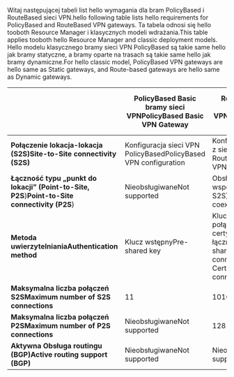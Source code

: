 <span data-ttu-id="80461-101">Witaj następującej tabeli list hello wymagania dla bram PolicyBased i RouteBased sieci VPN.</span><span class="sxs-lookup"><span data-stu-id="80461-101">hello following table lists hello requirements for PolicyBased and RouteBased VPN gateways.</span></span> <span data-ttu-id="80461-102">Ta tabela odnosi się hello tooboth Resource Manager i klasycznych modeli wdrażania.</span><span class="sxs-lookup"><span data-stu-id="80461-102">This table applies tooboth hello Resource Manager and classic deployment models.</span></span> <span data-ttu-id="80461-103">Hello modelu klasycznego bramy sieci VPN PolicyBased są takie same hello jak bramy statyczne, a bramy oparte na trasach są takie same hello jak bramy dynamiczne.</span><span class="sxs-lookup"><span data-stu-id="80461-103">For hello classic model, PolicyBased VPN gateways are hello same as Static gateways, and Route-based gateways are hello same as Dynamic gateways.</span></span>

|  | <span data-ttu-id="80461-104">**PolicyBased Basic bramy sieci VPN**</span><span class="sxs-lookup"><span data-stu-id="80461-104">**PolicyBased Basic VPN Gateway**</span></span> | <span data-ttu-id="80461-105">**RouteBased Basic bramy sieci VPN**</span><span class="sxs-lookup"><span data-stu-id="80461-105">**RouteBased Basic VPN Gateway**</span></span> | <span data-ttu-id="80461-106">**RouteBased Standard bramy sieci VPN**</span><span class="sxs-lookup"><span data-stu-id="80461-106">**RouteBased Standard VPN Gateway**</span></span> | <span data-ttu-id="80461-107">**Brama sieci VPN RouteBased wysokiej wydajności**</span><span class="sxs-lookup"><span data-stu-id="80461-107">**RouteBased High Performance VPN Gateway**</span></span> |
| --- | --- | --- | --- | --- |
| <span data-ttu-id="80461-108">**Połączenie lokacja-lokacja (S2S)**</span><span class="sxs-lookup"><span data-stu-id="80461-108">**Site-to-Site connectivity   (S2S)**</span></span> |<span data-ttu-id="80461-109">Konfiguracja sieci VPN PolicyBased</span><span class="sxs-lookup"><span data-stu-id="80461-109">PolicyBased VPN configuration</span></span> |<span data-ttu-id="80461-110">Konfiguracja sieci VPN z siecią typu RouteBased</span><span class="sxs-lookup"><span data-stu-id="80461-110">RouteBased VPN configuration</span></span> |<span data-ttu-id="80461-111">Konfiguracja sieci VPN z siecią typu RouteBased</span><span class="sxs-lookup"><span data-stu-id="80461-111">RouteBased VPN configuration</span></span> |<span data-ttu-id="80461-112">Konfiguracja sieci VPN z siecią typu RouteBased</span><span class="sxs-lookup"><span data-stu-id="80461-112">RouteBased VPN configuration</span></span> |
| <span data-ttu-id="80461-113">**Łączność typu „punkt do lokacji” (Point-to-Site, P2S**)</span><span class="sxs-lookup"><span data-stu-id="80461-113">**Point-to-Site connectivity (P2S**)</span></span> |<span data-ttu-id="80461-114">Nieobsługiwane</span><span class="sxs-lookup"><span data-stu-id="80461-114">Not supported</span></span> |<span data-ttu-id="80461-115">Obsługiwane (może współistnieć z S2S)</span><span class="sxs-lookup"><span data-stu-id="80461-115">Supported (Can coexist with S2S)</span></span> |<span data-ttu-id="80461-116">Obsługiwane (może współistnieć z S2S)</span><span class="sxs-lookup"><span data-stu-id="80461-116">Supported (Can coexist with S2S)</span></span> |<span data-ttu-id="80461-117">Obsługiwane (może współistnieć z S2S)</span><span class="sxs-lookup"><span data-stu-id="80461-117">Supported (Can coexist with S2S)</span></span> |
| <span data-ttu-id="80461-118">**Metoda uwierzytelniania**</span><span class="sxs-lookup"><span data-stu-id="80461-118">**Authentication method**</span></span> |<span data-ttu-id="80461-119">Klucz wstępny</span><span class="sxs-lookup"><span data-stu-id="80461-119">Pre-shared key</span></span> |<span data-ttu-id="80461-120">Klucz wstępny dla połączeń S2S, certyfikaty dla łączności P2S</span><span class="sxs-lookup"><span data-stu-id="80461-120">Pre-shared key for S2S connectivity, Certificates for P2S connectivity</span></span> |<span data-ttu-id="80461-121">Klucz wstępny dla połączeń S2S, certyfikaty dla łączności P2S</span><span class="sxs-lookup"><span data-stu-id="80461-121">Pre-shared key for S2S connectivity, Certificates for P2S connectivity</span></span> |<span data-ttu-id="80461-122">Klucz wstępny dla połączeń S2S, certyfikaty dla łączności P2S</span><span class="sxs-lookup"><span data-stu-id="80461-122">Pre-shared key for S2S connectivity, Certificates for P2S connectivity</span></span> |
| <span data-ttu-id="80461-123">**Maksymalna liczba połączeń S2S**</span><span class="sxs-lookup"><span data-stu-id="80461-123">**Maximum number of S2S connections**</span></span> |<span data-ttu-id="80461-124">1</span><span class="sxs-lookup"><span data-stu-id="80461-124">1</span></span> |<span data-ttu-id="80461-125">10</span><span class="sxs-lookup"><span data-stu-id="80461-125">10</span></span> |<span data-ttu-id="80461-126">10</span><span class="sxs-lookup"><span data-stu-id="80461-126">10</span></span> |<span data-ttu-id="80461-127">30</span><span class="sxs-lookup"><span data-stu-id="80461-127">30</span></span> |
| <span data-ttu-id="80461-128">**Maksymalna liczba połączeń P2S**</span><span class="sxs-lookup"><span data-stu-id="80461-128">**Maximum number of P2S connections**</span></span> |<span data-ttu-id="80461-129">Nieobsługiwane</span><span class="sxs-lookup"><span data-stu-id="80461-129">Not supported</span></span> |<span data-ttu-id="80461-130">128</span><span class="sxs-lookup"><span data-stu-id="80461-130">128</span></span> |<span data-ttu-id="80461-131">128</span><span class="sxs-lookup"><span data-stu-id="80461-131">128</span></span> |<span data-ttu-id="80461-132">128</span><span class="sxs-lookup"><span data-stu-id="80461-132">128</span></span> |
| <span data-ttu-id="80461-133">**Aktywna Obsługa routingu (BGP)**</span><span class="sxs-lookup"><span data-stu-id="80461-133">**Active routing support (BGP)**</span></span> |<span data-ttu-id="80461-134">Nieobsługiwane</span><span class="sxs-lookup"><span data-stu-id="80461-134">Not supported</span></span> |<span data-ttu-id="80461-135">Nieobsługiwane</span><span class="sxs-lookup"><span data-stu-id="80461-135">Not supported</span></span> |<span data-ttu-id="80461-136">Obsługiwane</span><span class="sxs-lookup"><span data-stu-id="80461-136">Supported</span></span> |<span data-ttu-id="80461-137">Obsługiwane</span><span class="sxs-lookup"><span data-stu-id="80461-137">Supported</span></span> |

